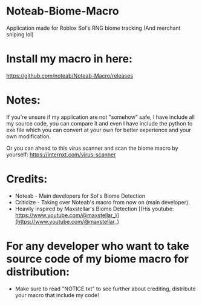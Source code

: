 # Noteab-Biome-Macro
Application made for Roblox Sol's RNG biome tracking (And merchant sniping lol)

# Install my macro in here:
https://github.com/noteab/Noteab-Macro/releases

# Notes:
If you're unsure if my application are not "somehow" safe, I have include all my source code, you can compare it and even I have include the python to exe file which you can convert at your own for better experience and your own modification.

Or you can ahead to this virus scanner and scan the biome macro by yourself: https://internxt.com/virus-scanner

# Credits:
- Noteab - Main developers for Sol's Biome Detection
- Criticize - Taking over Noteab's macro from now on (main developer).
- Heavily inspired by Maxstellar's Biome Detection [(His youtube: https://www.youtube.com/@maxstellar_)](https://www.youtube.com/@maxstellar_)

# For any developer who want to take source code of my biome macro for distribution:
- Make sure to read "NOTICE.txt" to see further about crediting, distribute your macro that include my code!
